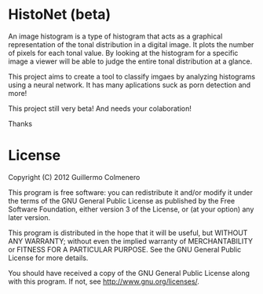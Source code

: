 HistoNet (beta)
===============

An image histogram is a type of histogram that acts as a graphical 
representation of the tonal distribution in a digital image. It plots the number
of pixels for each tonal value. By looking at the histogram for a specific image
a viewer will be able to judge the entire tonal distribution at a glance.

This project aims to create a tool to classify imgaes by analyzing histograms
using a neural network. It has many aplications suck as porn detection and more!

This project still very beta! And needs your colaboration!

Thanks


License
=======

Copyright (C) 2012  Guillermo Colmenero

This program is free software: you can redistribute it and/or modify
it under the terms of the GNU General Public License as published by
the Free Software Foundation, either version 3 of the License, or
(at your option) any later version.

This program is distributed in the hope that it will be useful,
but WITHOUT ANY WARRANTY; without even the implied warranty of
MERCHANTABILITY or FITNESS FOR A PARTICULAR PURPOSE.  See the
GNU General Public License for more details.

You should have received a copy of the GNU General Public License
along with this program.  If not, see <http://www.gnu.org/licenses/>.





